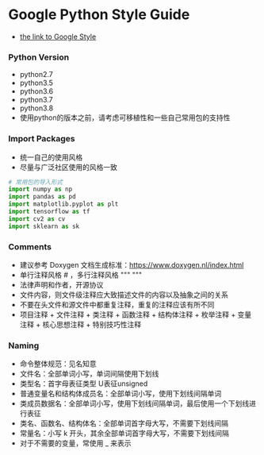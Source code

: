 # Google Python Style Guide
- [the link to Google Style](https://google.github.io/styleguide/pyguide.html)

### Python Version

- python2.7
- python3.5
- python3.6
- python3.7
- python3.8
- 使用python的版本之前，请考虑可移植性和一些自己常用包的支持性

### Import Packages

- 统一自己的使用风格
- 尽量与广泛社区使用的风格一致

```python
# 常用包的导入形式
import numpy as np
import pandas as pd
import matplotlib.pyplot as plt
import tensorflow as tf
import cv2 as cv
import sklearn as sk

```

### Comments
- 建议参考 Doxygen 文档生成标准：https://www.doxygen.nl/index.html
- 单行注释风格 # ，多行注释风格 """ """
- 法律声明和作者，开源协议
- 文件内容，则文件级注释应大致描述文件的内容以及抽象之间的关系
- 不要在头文件和源文件中都重复注释，重复的注释应该有所不同
- 项目注释 + 文件注释 + 类注释 + 函数注释 + 结构体注释 + 枚举注释 + 变量注释 + 核心思想注释 + 特别技巧性注释


### Naming
- 命令整体规范：见名知意
- 文件名：全部单词小写，单词间隔使用下划线
- 类型名：首字母表征类型 U表征unsigned
- 普通变量名和结构体成员名：全部单词小写，使用下划线间隔单词
- 类成员数据名：全部单词小写，使用下划线间隔单词，最后使用一个下划线进行表征
- 类名、函数名、结构体名：全部单词首字母大写，不需要下划线间隔
- 常量名：小写 k 开头，其余全部单词首字母大写，不需要下划线间隔
- 对于不需要的变量，常使用 _ 来表示

